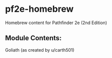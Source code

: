# pf2e-homebrew
Homebrew content for Pathfinder 2e (2nd Edition)

## Module Contents:
Goliath (as created by u/carth501)
